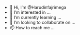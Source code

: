 - 👋 Hi, I’m @Harudinfajrimega
- 👀 I’m interested in ...
- 🌱 I’m currently learning ...
- 💞️ I’m looking to collaborate on ...
- 📫 How to reach me ...

<!---
Harudinfajrimega/Harudinfajrimega is a ✨ special ✨ repository because its `README.md` (this file) appears on your GitHub profile.
You can click the Preview link to take a look at your changes.
--->
